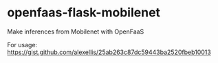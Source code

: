 # openfaas-flask-mobilenet

Make inferences from Mobilenet with OpenFaaS

For usage: https://gist.github.com/alexellis/25ab263c87dc59443ba2520fbeb10013
